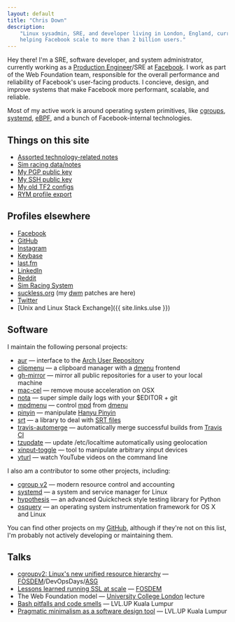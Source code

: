 ```yaml
---
layout: default
title: "Chris Down"
description:
    "Linux sysadmin, SRE, and developer living in London, England, currently
    helping Facebook scale to more than 2 billion users."
---
```



Hey there! I'm a SRE, software developer, and system administrator, currently
working as a [Production Engineer][]/SRE at [Facebook][]. I work as part of the
Web Foundation team, responsible for the overall performance and reliability of
Facebook's user-facing products. I concieve, design, and improve systems that
make Facebook more performant, scalable, and reliable.

Most of my active work is around operating system primitives, like
[cgroups](https://www.youtube.com/watch?v=ikZ8_mRotT4),
[systemd](https://github.com/systemd/systemd),
[eBPF](https://www.iovisor.org/technology/ebpf), and a bunch of
Facebook-internal technologies.

[Facebook]: https://www.facebook.com
[Production Engineer]: https://www.quora.com/What-is-it-like-to-be-a-Production-Engineer-at-Facebook/answer/Larry-Schrof

## Things on this site

- [Assorted technology-related notes](/archive.html)
- [Sim racing data/notes](/racing.html)
- [My PGP public key](https://keybase.io/cdown/key.asc)
- [My SSH public key](/ssh)
- [My old TF2 configs](/tf2)
- [RYM profile export](/rym.html)

## Profiles elsewhere

- [Facebook][]
- [GitHub][]
- [Instagram](https://instagram.com/_u/chrisldown)
- [Keybase](https://keybase.io/cdown)
- [last.fm][]
- [LinkedIn](https://www.linkedin.com/in/chrisldown)
- [Reddit][]
- [Sim Racing
  System](http://www.simracingsystem.com/srsmember.php?a=fZ6vu66GgQ%3D%3D)
- [suckless.org](http://suckless.org/people/cdown)
  (my [dwm](http://dwm.suckless.org/) patches are here)
- [Twitter][]
- [Unix and Linux Stack Exchange]({{ site.links.ulse }})

## Software

I maintain the following personal projects:

- [aur](https://github.com/cdown/aur) — interface to the
  [Arch User Repository][]
- [clipmenu](https://github.com/cdown/clipmenu) — a clipboard manager with a
  [dmenu][] frontend
- [gh-mirror](https://github.com/cdown/gh-mirror) — mirror all public
  repositories for a user to your local machine
- [mac-cel](https://github.com/cdown/mac-cel) — remove mouse acceleration on
  OSX
- [nota](https://github.com/cdown/nota) — super simple daily logs with
  your $EDITOR + git
- [mpdmenu](https://github.com/cdown/mpdmenu) — control [mpd][] from [dmenu][]
- [pinyin](https://github.com/cdown/pinyin) — manipulate [Hanyu Pinyin][]
- [srt](https://github.com/cdown/srt) — a library to deal with [SRT files][]
- [travis-automerge](https://github.com/cdown/travis-automerge) — automatically
  merge successful builds from [Travis CI][]
- [tzupdate](https://github.com/cdown/tzupdate) — update /etc/localtime
  automatically using geolocation
- [xinput-toggle](https://github.com/cdown/xinput-toggle) — tool to manipulate
  arbitrary xinput devices
- [yturl](https://github.com/cdown/yturl) — watch YouTube videos on the command
  line

I also am a contributor to some other projects, including:

- [cgroup v2](https://www.youtube.com/watch?v=ikZ8_mRotT4) — modern resource
  control and accounting
- [systemd](https://github.com/systemd/systemd) — a system and service
  manager for Linux
- [hypothesis](https://github.com/DRMacIver/hypothesis) — an advanced
  Quickcheck style testing library for Python
- [osquery](https://github.com/facebook/osquery) — an operating system
  instrumentation framework for OS X and Linux

You can find other projects on my [GitHub][], although if they're not on this
list, I'm probably not actively developing or maintaining them.

## Talks

- [cgroupv2: Linux's new unified resource
  hierarchy](https://www.youtube.com/watch?v=XKwBtDhZ2Gc) —
  [FOSDEM](https://archive.fosdem.org/2017/schedule/event/cgroupv2/)/DevOpsDays/[ASG](https://cfp.all-systems-go.io/en/ASG2017/public/events/96)
- [Lessons learned running SSL at
  scale](https://www.youtube.com/watch?v=9Ya8H-9Hrp4) —
  [FOSDEM](https://archive.fosdem.org/2016/schedule/event/sslmanagement/)
- The Web Foundation model — [University College
  London](https://www.ucl.ac.uk/) lecture
- [Bash pitfalls and code
  smells](http://slides.com/chrisdown/avoiding-bash-pitfalls-and-code-smells/fullscreen)
  — LVL.UP Kuala Lumpur
- [Pragmatic minimalism as a software design
  tool](http://slides.com/chrisdown/pragmaticminimalism/fullscreen) — LVL.UP
  Kuala Lumpur

[SRT files]: https://en.wikipedia.org/wiki/SubRip#SubRip_text_file_format
[dmenu]: http://tools.suckless.org/dmenu/
[mpd]: http://mpd.wikia.com/
[Hanyu Pinyin]: https://en.wikipedia.org/wiki/Pinyin
[Arch User Repository]: https://aur.archlinux.org/
[GitHub]: https://github.com/cdown
[Travis CI]: https://travis-ci.org
[Facebook]: https://facebook.com/christopherdown
[Twitter]: https://twitter.com/unixchris
[last.fm]: http://last.fm/user/unixchris
[Reddit]: https://www.reddit.com/user/chrisdown/

<!-- Structured data for Google -->

<div itemscope="" itemtype="http://schema.org/Person">
<meta itemprop="gender" content="Male">
<meta itemprop="jobTitle" content="Production Engineer at Facebook">
<meta itemprop="email" content="chris@chrisdown.name">
<meta itemprop="url" content="https://chrisdown.name">
<meta itemprop="image" content="https://chrisdown.name/images/headshot.jpg">
<meta itemprop="worksFor" content="Facebook">
<meta itemprop="name" content="Chris Down">
<meta itemprop="description" content="Chris Down is a software developer and system administrator, currently working as a Production Engineer/SRE at Facebook. He works as part of the Web Foundation team, responsible for the overall performance and reliability of Facebook’s user-facing products.">
</div>
